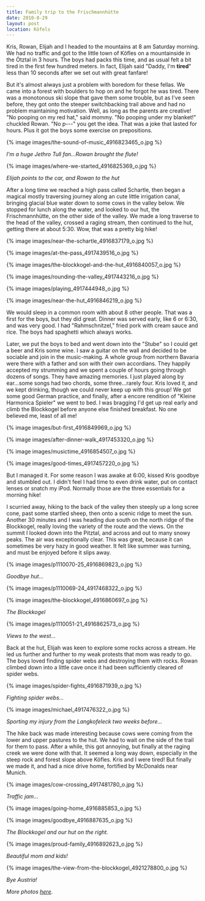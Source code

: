 ```yaml
---
title: Family trip to the Frischmannhütte
date: 2010-8-29
layout: post
location: Köfels
---
```


Kris, Rowan, Elijah and I headed to the mountains at 8 am Saturday morning.
We had no traffic and got to the little town of Köfles on a mountainside
in the Ötztal in 3 hours. The boys had packs this time, and as usual felt
a bit tired in the first few hundred meters. In fact, Elijah said "Daddy,
I'm **tired**" less than 10 seconds after we set out with great fanfare!
  
  
But it's almost always just a problem with boredom for these fellas. We
came into a forest with boulders to hop on and he forgot he was tired.
There was a monotonous ski slope that gave them some trouble, but as I've
seen before, they got onto the steeper switchbacking trail above and had
no problem maintaining motivation. Well, as long as the parents are creative!
"No pooping on my red hat," said mommy. "No pooping under my blanket!"
chuckled Rowan. "No p---" you get the idea. That was a joke that lasted
for hours. Plus it got the boys some exercise on prepositions.
  
  
{% image images/the-sound-of-music_4916823465_o.jpg %}
  
_I'm a huge Jethro Tull fan...Rowan brought the flute!_
  
  
{% image images/where-we-started_4916825369_o.jpg %}
  
_Elijah points to the car, and Rowan to the hut_
  
  
After a long time we reached a high pass called Schartle, then began a
magical mostly traversing journey along an cute little irrigation canal,
bringing glacial blue water down to some cows in the valley below. We stopped
for lunch along the water, and looked to our hut, the Frischmannhütte,
on the other side of the valley. We made a long traverse to the head of
the valley, crossed a raging stream, then continued to the hut, getting
there at about 5:30\. Wow, that was a pretty big hike!
  
  
{% image images/near-the-schartle_4916837179_o.jpg %}
  
{% image images/at-the-pass_4917439516_o.jpg %}
  
{% image images/the-blockkogel-and-the-hut_4916840057_o.jpg %}
  
{% image images/rounding-the-valley_4917443216_o.jpg %}
  
{% image images/playing_4917444948_o.jpg %}
  
{% image images/near-the-hut_4916846219_o.jpg %}
  
  
We would sleep in a common room with about 8 other people. That was a
first for the boys, but they did great. Dinner was served early, like 6
or 6:30, and was very good. I had "Rahmschnitzel," fried pork with cream
sauce and rice. The boys had spaghetti which always works.
  
  
Later, we put the boys to bed and went down into the "Stube" so I could
get a beer and Kris some wine. I saw a guitar on the wall and decided to
be sociable and join in the music-making. A whole group from northern Bavaria
were there with a father and son with their own accordians. They happily
accepted my strumming and we spent a couple of hours going through dozens
of songs. They have amazing memories. I just played along by ear...some
songs had two chords, some three...rarely four. Kris loved it, and we kept
drinking, though we could never keep up with this group! We got some good
German practice, and finally, after a encore rendition of "Kleine Harmonica
Spieler" we went to bed. I was bragging I'd get up real early and climb
the Blockkogel before anyone else finished breakfast. No one believed me,
least of all me!
  
  
{% image images/but-first_4916849969_o.jpg %}
  
{% image images/after-dinner-walk_4917453320_o.jpg %}
  
{% image images/musictime_4916854507_o.jpg %}
  
{% image images/good-times_4917457220_o.jpg %}
  
  
  
But I managed it. For some reason I was awake at 6:00, kissed Kris goodbye
and stumbled out. I didn't feel I had time to even drink water, put on
contact lenses or snatch my iPod. Normally those are the three essentials
for a morning hike!
  
  
I scurried away, hiking to the back of the valley then steeply up a long
scree cone, past some startled sheep, then onto a scenic ridge to meet
the sun. Another 30 minutes and I was heading due south on the north ridge
of the Blockkogel, really loving the variety of the route and the views.
On the summit I looked down into the Pitztal, and across and out to many
snowy peaks. The air was exceptionally clear. This was great, because it
can sometimes be very hazy in good weather. It felt like summer was turning,
and must be enjoyed before it slips away.
  
  
{% image images/p1110070-25_4916869823_o.jpg %}
  
_Goodbye hut..._
  
{% image images/p1110069-24_4917468322_o.jpg %}
  
{% image images/the-blockkogel_4916860697_o.jpg %}
  
_The Blockkogel_
  
{% image images/p1110051-21_4916862573_o.jpg %}
  
_Views to the west..._
  
  
Back at the hut, Elijah was keen to explore some rocks across a stream.
He led us further and further to my weak protests that mom was ready to
go. The boys loved finding spider webs and destroying them with rocks.
Rowan climbed down into a little cave once it had been sufficiently cleared
of spider webs.
  
  
{% image images/spider-fights_4916871939_o.jpg %}
  
_Fighting spider webs..._
  
{% image images/michael_4917476322_o.jpg %}
  
_Sporting my injury from the Langkofeleck two weeks before..._
  
  
The hike back was made interesting because cows were coming from the lower
and upper pastures to the hut. We had to wait on the side of the trail
for them to pass. After a while, this got annoying, but finally at the
raging creek we were done with that. It seemed a long way down, especially
in the steep rock and forest slope above Köfles. Kris and I were tired!
But finally we made it, and had a nice drive home, fortified by McDonalds
near Munich.
  
  
{% image images/cow-crossing_4917481780_o.jpg %}
  
_Traffic jam..._
  
{% image images/going-home_4916885853_o.jpg %}
  
{% image images/goodbye_4916887635_o.jpg %}
  
_The Blockkogel and our hut on the right._
  
{% image images/proud-family_4916892623_o.jpg %}
  
_Beautiful mom and kids!_
  
{% image images/the-view-from-the-blockkogel_4921278800_o.jpg %}
  
_Bye Austria!_
  
  
_More photos [here](https://www.flickr.com/photos/ripsawridge/sets/72157624658546529/with/4916823465/)_.
